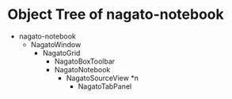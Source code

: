 # Object Tree of nagato-notebook

+ nagato-notebook
    + NagatoWindow
        + NagatoGrid
            + NagatoBoxToolbar
            + NagatoNotebook
                + NagatoSourceView *n
                    + NagatoTabPanel